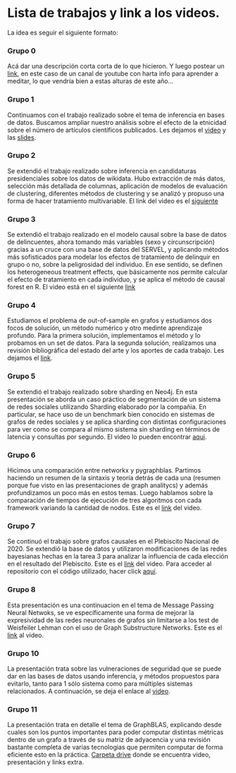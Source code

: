 # Lista de trabajos y link a los videos. 

La idea es seguir el siguiente formato: 

### Grupo 0
Acá dar una descripción corta corta de lo que hicieron. 
Y luego postear un [link](https://www.youtube.com/channel/UC3JhfsgFPLSLNEROQCdj-GQ), en este caso de un canal de youtube con harta info para aprender a meditar, lo que vendría bien a estas alturas de este año... 

### Grupo 1
Continuamos con el trabajo realizado sobre el tema de inferencia en bases de datos. Buscamos ampliar nuestro análisis sobre el efecto de la etnicidad sobre el número de artículos científicos publicados. Les dejamos el [video](https://drive.google.com/file/d/1VTf4It7QYKTgEq_kVHFjM56BRK-dDmSZ/view?usp=sharing) y las [slides](https://docs.google.com/presentation/d/1kEsm0UKojV_59OIbUU614UVj3szd22CVCLsXzbYjmEA/edit?usp=sharing).

### Grupo 2
Se extendió el trabajo realizado sobre inferencia en candidaturas presidenciales sobre los datos de wikidata. Hubo extracción de más datos, selección más detallada de columnas, aplicación de modelos de evaluación de clustering, diferentes métodos de clustering y se analizó y propuso una forma de hacer tratamiento multivariable. El link del video es el [siguiente](https://youtu.be/6KZtNFFAPxw)

### Grupo 3
Se extendió el trabajo realizado en el modelo causal sobre la base de datos de delincuentes, ahora tomando más variables (sexo y circunscripción) gracias a un cruce con una base de datos del SERVEL, y aplicando métodos más sofisticados para modelar los efectos de tratamiento de delinquir en grupo o no, sobre la peligrosidad del individuo. En ese sentido, se definen los heterogeneous treatment effects, que básicamente nos permite calcular el efecto de tratamiento en cada individuo, y se aplica el método de causal forest en R. El video está en el siguiente [link](https://drive.google.com/file/d/1SUmFMwsg81WZPo6SYdUw7VY1J89DYrGx/view?usp=sharing)

### Grupo 4
Estudiamos el problema de out-of-sample en grafos y estudiamos dos focos de solución, un método numérico y otro medinte aprendizaje profundo. Para la primera solución, implementamos el método y lo probamos en un set de datos. Para la segunda solución, realizamos una revisión bibliográfica del estado del arte y los aportes de cada trabajo. Les dejamos el [link](https://drive.google.com/file/d/1Ra203Fb48outZZ85rNbDm4dPmRtUpNkH/view?usp=sharing).

### Grupo 5
Se extendió el trabajo realizado sobre sharding en Neo4j. En esta presentación se aborda un caso práctico de segmentación de un sistema de redes sociales utilizando Sharding elaborado por la compañia. En particular, se hace uso de un benchmark bien conocido en sistemas de grafos de redes sociales y se aplica sharding con distintas configuraciones para ver como se compara al mismo sistema sin sharding en términos de latencia y consultas por segundo. El video lo pueden encontrar [aqui](https://drive.google.com/file/d/12jU_PdL_bcumONQP3XQqexMHz2xBGt63/view?usp=sharing).

### Grupo 6
Hicimos una comparación entre networkx y pygraphblas. Partimos haciendo un resumen de la sintaxis y teoría detrás de cada una (resumen porque fue visto en las presentaciones de graph analitycs) y además profundizamos un poco más en estos temas. Luego hablamos sobre la comparación de tiempos de ejecución de tres algoritmos con cada framework variando la cantidad de nodos. Este es el [link](https://drive.google.com/file/d/1OV6IlfLBjkWQC2Wf4w7eA5_yDKXa_-xs/view?usp=sharing) del video.

### Grupo 7
Se continuó el trabajo sobre grafos causales en el Plebiscito Nacional de 2020. Se extendió la base de datos y utilizaron modificaciones de las redes bayesianas hechas en la tarea 3 para analizar la influencia de cada elección en el resultado del Plebiscito. Este es el [link](https://drive.google.com/file/d/1kMAW0bavBPoSQMMQHfXXeENcGB-fCd_Q/view?usp=sharing) del video. Para acceder al repositorio con el código utilizado, hacer click [aquí](https://github.com/fjlopez7/TABD-T3).

### Grupo 8
Esta presentación es una continuacion en el tema de Message Passing Neural Netwoks, se ve específicamente una forma de mejorar la expresividad de las redes neuronales de grafos sin limitarse a los test de Weisfeiler Lehman con el uso de Graph Substructure Networks. Este es el [link](https://youtu.be/p7Jl76e8fK0) al video.

### Grupo 10
La presentación trata sobre las vulneraciones de seguridad que se puede dar en las bases de datos usando inferencia, y métodos propuestos para evitarlo, tanto para 1 sólo sistema como para múltiples sistemas relacionados. A continuación, se deja el enlace al [video](https://youtu.be/6oEJeoksJ7Y).

### Grupo 11
La presentación trata en detalle el tema de GraphBLAS, explicando desde cuales son los puntos importantes para poder computar distintas métricas dentro de un grafo a través de su matriz de adyacencia y una revisión bastante completa de varias tecnologias que permiten computar de forma eficiente esto en la práctica. [Carpeta drive](https://drive.google.com/drive/folders/1tIEKCpKAwHXykcrvdKMAVjkCAlOrqy5y?usp=sharing) donde se encuentra video, presentación y links extra.
